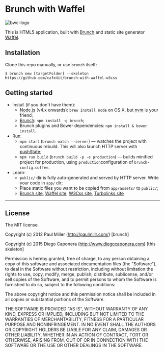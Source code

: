 # Brunch with Waffel
![bwc-logo](http://brunch.io/images/svg/brunch.svg)

This is HTML5 application, built with
[Brunch](http://brunch.io) and static site generator [Waffel](http://moonwave99.github.io/waffel).

## Installation
Clone this repo manually, or use `brunch` itself:

    $ brunch new [targetFolder] --skeleton https://github.com/cafe4it/brunch-with-waffel-w3css

## Getting started
* Install (if you don't have them):
    * [Node.js](http://nodejs.org) (v4.x onwards): `brew install node` on OS X, but [nvm](https://github.com/creationix/nvm) is your friend;
    * [Brunch](http://brunch.io): `npm install -g brunch`;
    * Brunch plugins and Bower dependencies: `npm install & bower install`.
* Run:
    * `npm start` (`brunch watch --server`) — watches the project with continuous rebuild. This will also launch HTTP server with [pushState](https://developer.mozilla.org/en-US/docs/Web/Guide/API/DOM/Manipulating_the_browser_history);
    * `npm run build` (`brunch build -p -e production`) — builds minified project for production, using `production`configuration of `brunch-config.coffee`.
* Learn:
    * `public/` dir is fully auto-generated and served by HTTP server.  Write your code in `app/` dir;
    * Place static files you want to be copied from `app/assets/` to `public/`;
    * [Brunch site](http://brunch.io), [Waffel site](http://moonwave99.github.io/waffel), [W3Css site](http://www.w3schools.com/w3css/default.asp), [Turbolinks site](https://github.com/turbolinks/turbolinks)

---------------
## License
The MIT license.

Copyright (c) 2012 Paul Miller (http://paulmillr.com/) [brunch]

Copyright (c) 2015 Diego Caponera (http://www.diegocaponera.com) [this skeleton]

Permission is hereby granted, free of charge, to any person obtaining a copy of
this software and associated documentation files (the "Software"), to deal in
the Software without restriction, including without limitation the rights to
use, copy, modify, merge, publish, distribute, sublicense, and/or sell copies
of the Software, and to permit persons to whom the Software is furnished to do
so, subject to the following conditions:

The above copyright notice and this permission notice shall be included in all
copies or substantial portions of the Software.

THE SOFTWARE IS PROVIDED "AS IS", WITHOUT WARRANTY OF ANY KIND, EXPRESS OR
IMPLIED, INCLUDING BUT NOT LIMITED TO THE WARRANTIES OF MERCHANTABILITY,
FITNESS FOR A PARTICULAR PURPOSE AND NONINFRINGEMENT. IN NO EVENT SHALL THE
AUTHORS OR COPYRIGHT HOLDERS BE LIABLE FOR ANY CLAIM, DAMAGES OR OTHER
LIABILITY, WHETHER IN AN ACTION OF CONTRACT, TORT OR OTHERWISE, ARISING FROM,
OUT OF OR IN CONNECTION WITH THE SOFTWARE OR THE USE OR OTHER DEALINGS IN THE
SOFTWARE.
